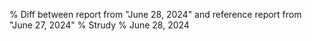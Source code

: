 % Diff between report from "June 28, 2024" and reference report from "June 27, 2024"
% Strudy
% June 28, 2024



